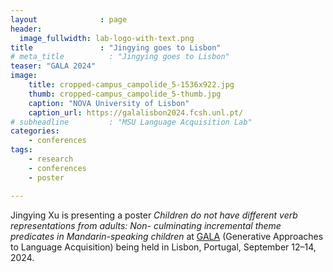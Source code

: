 ```yaml
---
layout              : page
header:
  image_fullwidth: lab-logo-with-text.png
title               : "Jingying goes to Lisbon"
# meta_title          : "Jingying goes to Lisbon"
teaser: "GALA 2024"
image: 
    title: cropped-campus_campolide_5-1536x922.jpg
    thumb: cropped-campus_campolide_5-thumb.jpg
    caption: "NOVA University of Lisbon"
    caption_url: https://galalisbon2024.fcsh.unl.pt/
# subheadline         : "MSU Language Acquisition Lab"
categories:
    - conferences
tags:
    - research
    - conferences
    - poster

---
```

Jingying Xu is presenting a poster *Children do not have different verb representations from adults: Non-
culminating incremental theme predicates in Mandarin-speaking children* at [GALA](https://galalisbon2024.fcsh.unl.pt/) (Generative Approaches to Language Acquisition) being held in Lisbon, Portugal, September 12–14, 2024.